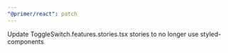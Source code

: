 ```yaml
---
"@primer/react": patch
---
```


Update ToggleSwitch.features.stories.tsx stories to no longer use styled-components
